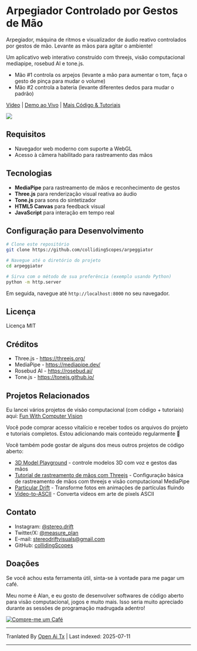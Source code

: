# Arpegiador Controlado por Gestos de Mão

Arpegiador, máquina de ritmos e visualizador de áudio reativo controlados por gestos de mão. Levante as mãos para agitar o ambiente!

Um aplicativo web interativo construído com threejs, visão computacional mediapipe, rosebud AI e tone.js.

- Mão #1 controla os arpejos (levante a mão para aumentar o tom, faça o gesto de pinça para mudar o volume)
- Mão #2 controla a bateria (levante diferentes dedos para mudar o padrão)

[Vídeo](https://youtu.be/JepIs-DTBgk?si=4Y-FrQDF6KNy662C) | [Demo ao Vivo](https://collidingscopes.github.io/arpeggiator/) | [Mais Código & Tutoriais](https://funwithcomputervision.com/)

<img src="https://raw.githubusercontent.com/collidingScopes/arpeggiator/main/assets/demo.png">

## Requisitos

- Navegador web moderno com suporte a WebGL
- Acesso à câmera habilitado para rastreamento das mãos

## Tecnologias

- **MediaPipe** para rastreamento de mãos e reconhecimento de gestos
- **Three.js** para renderização visual reativa ao áudio
- **Tone.js** para sons do sintetizador
- **HTML5 Canvas** para feedback visual
- **JavaScript** para interação em tempo real
## Configuração para Desenvolvimento

```bash
# Clone este repositório
git clone https://github.com/collidingScopes/arpeggiator

# Navegue até o diretório do projeto
cd arpeggiator

# Sirva com o método de sua preferência (exemplo usando Python)
python -m http.server
```

Em seguida, navegue até `http://localhost:8000` no seu navegador.

## Licença

Licença MIT

## Créditos
- Three.js - https://threejs.org/
- MediaPipe - https://mediapipe.dev/
- Rosebud AI - https://rosebud.ai/
- Tone.js - https://tonejs.github.io/

## Projetos Relacionados

Eu lancei vários projetos de visão computacional (com código + tutoriais) aqui:
[Fun With Computer Vision](https://www.funwithcomputervision.com/)

Você pode comprar acesso vitalício e receber todos os arquivos do projeto e tutoriais completos. Estou adicionando mais conteúdo regularmente 🪬

Você também pode gostar de alguns dos meus outros projetos de código aberto:

- [3D Model Playground](https://collidingScopes.github.io/3d-model-playground) - controle modelos 3D com voz e gestos das mãos
- [Tutorial de rastreamento de mãos com Threejs](https://collidingScopes.github.io/threejs-handtracking-101) - Configuração básica de rastreamento de mãos com threejs e visão computacional MediaPipe
- [Particular Drift](https://collidingScopes.github.io/particular-drift) - Transforme fotos em animações de partículas fluindo
- [Video-to-ASCII](https://collidingScopes.github.io/ascii) - Converta vídeos em arte de pixels ASCII
## Contato

- Instagram: [@stereo.drift](https://www.instagram.com/stereo.drift/)
- Twitter/X: [@measure_plan](https://x.com/measure_plan)
- E-mail: [stereodriftvisuals@gmail.com](https://raw.githubusercontent.com/collidingScopes/arpeggiator/main/mailto:stereodriftvisuals@gmail.com)
- GitHub: [collidingScopes](https://github.com/collidingScopes)

## Doações

Se você achou esta ferramenta útil, sinta-se à vontade para me pagar um café.

Meu nome é Alan, e eu gosto de desenvolver softwares de código aberto para visão computacional, jogos e muito mais. Isso seria muito apreciado durante as sessões de programação madrugada adentro!

[![Compre-me um Café](https://www.buymeacoffee.com/assets/img/custom_images/yellow_img.png)](https://www.buymeacoffee.com/stereoDrift)

---

Tranlated By [Open Ai Tx](https://github.com/OpenAiTx/OpenAiTx) | Last indexed: 2025-07-11

---